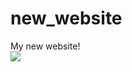# new_website
My new website! 
<br>
<a href="https://codeclimate.com/github/Gbarnett374/new_website"><img src="https://codeclimate.com/github/Gbarnett374/new_website/badges/gpa.svg" /></a>